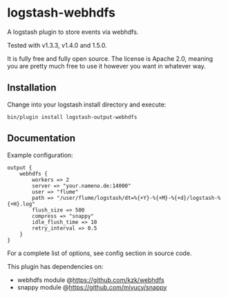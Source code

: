 logstash-webhdfs
================

A logstash plugin to store events via webhdfs.

Tested with v1.3.3, v1.4.0 and 1.5.0.

It is fully free and fully open source. The license is Apache 2.0, meaning you are pretty much free to use it however you want in whatever way.

## Installation
Change into your logstash install directory and execute:
```
bin/plugin install logstash-output-webhdfs
```

## Documentation

Example configuration:

    output {
        webhdfs {
            workers => 2
            server => "your.nameno.de:14000"
            user => "flume"
            path => "/user/flume/logstash/dt=%{+Y}-%{+M}-%{+d}/logstash-%{+H}.log"
            flush_size => 500
            compress => "snappy"
            idle_flush_time => 10
            retry_interval => 0.5
        }
    }

For a complete list of options, see config section in source code.

This plugin has dependencies on:
* webhdfs module @<https://github.com/kzk/webhdfs>
* snappy module @<https://github.com/miyucy/snappy>